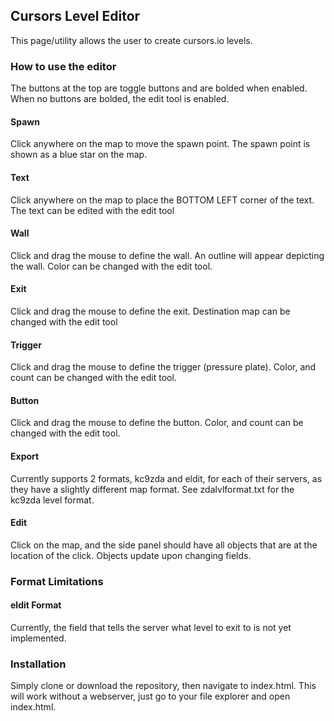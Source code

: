 ## Cursors Level Editor

This page/utility allows the user to create cursors.io levels.

### How to use the editor

The buttons at the top are toggle buttons and are bolded when enabled. When no buttons are bolded, the edit tool is enabled.

#### Spawn

Click anywhere on the map to move the spawn point. The spawn point is shown as a blue star on the map.

#### Text

Click anywhere on the map to place the BOTTOM LEFT corner of the text. The text can be edited with the edit tool

#### Wall

Click and drag the mouse to define the wall. An outline will appear depicting the wall. Color can be changed with the edit tool.

#### Exit

Click and drag the mouse to define the exit. Destination map can be changed with the edit tool

#### Trigger 

Click and drag the mouse to define the trigger (pressure plate). Color, and count can be changed with the edit tool.

#### Button

Click and drag the mouse to define the button. Color, and count can be changed with the edit tool.

#### Export

Currently supports 2 formats, kc9zda and eldit, for each of their servers, as they have a slightly different map format. See zdalvlformat.txt for the kc9zda level format.

#### Edit

Click on the map, and the side panel should have all objects that are at the location of the click. Objects update upon changing fields.

### Format Limitations

#### eldit Format

Currently, the field that tells the server what level to exit to is not yet implemented.

### Installation

Simply clone or download the repository, then navigate to index.html. This will work without a webserver, just go to your file explorer and open index.html.

